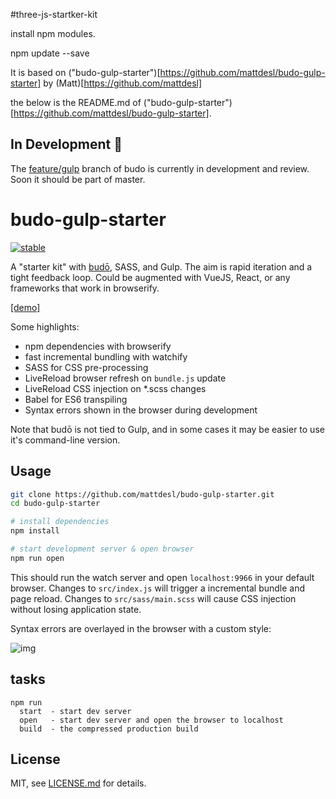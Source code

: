 #three-js-startker-kit

install npm modules.

npm update --save

It is based on ("budo-gulp-starter")[https://github.com/mattdesl/budo-gulp-starter] by (Matt)[https://github.com/mattdesl]

the below is the README.md of ("budo-gulp-starter")[https://github.com/mattdesl/budo-gulp-starter].

## In Development :construction:

The [feature/gulp](https://github.com/mattdesl/budo/tree/feature/gulp) branch of budo is currently in development and review. Soon it should be part of master.

# budo-gulp-starter

[![stable](http://badges.github.io/stability-badges/dist/stable.svg)](http://github.com/badges/stability-badges)

A "starter kit" with [budō](https://github.com/mattdesl/budo), SASS, and Gulp. The aim is rapid iteration and a tight feedback loop. Could be augmented with VueJS, React, or any frameworks that work in browserify.

[[demo]](http://mattdesl.github.io/budo-gulp-starter/app/)

Some highlights:

  - npm dependencies with browserify
  - fast incremental bundling with watchify
  - SASS for CSS pre-processing
  - LiveReload browser refresh on `bundle.js` update
  - LiveReload CSS injection on *.scss changes
  - Babel for ES6 transpiling
  - Syntax errors shown in the browser during development

Note that budō is not tied to Gulp, and in some cases it may be easier to use it's command-line version.

## Usage

```sh
git clone https://github.com/mattdesl/budo-gulp-starter.git
cd budo-gulp-starter

# install dependencies
npm install

# start development server & open browser
npm run open
```

This should run the watch server and open `localhost:9966` in your default browser. Changes to `src/index.js` will trigger a incremental bundle and page reload. Changes to `src/sass/main.scss` will cause CSS injection without losing application state.

Syntax errors are overlayed in the browser with a custom style:

![img](http://i.imgur.com/dP7lH7N.png)

## tasks

```
npm run
  start  - start dev server
  open   - start dev server and open the browser to localhost
  build  - the compressed production build
```

## License

MIT, see [LICENSE.md](http://github.com/mattdesl/budo-gulp-starter/blob/master/LICENSE.md) for details.
